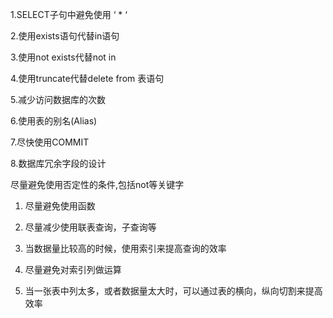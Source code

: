 1.SELECT子句中避免使用 ‘ \* ‘

2.使用exists语句代替in语句

3.使用not exists代替not in

4.使用truncate代替delete from 表语句

5.减少访问数据库的次数

6.使用表的别名\(Alias\)

7.尽快使用COMMIT

8.数据库冗余字段的设计





尽量避免使用否定性的条件,包括not等关键字

1. 尽量避免使用函数

2. 尽量减少使用联表查询，子查询等

3. 当数据量比较高的时候，使用索引来提高查询的效率

4. 尽量避免对索引列做运算

5. 当一张表中列太多，或者数据量太大时，可以通过表的横向，纵向切割来提高效率



